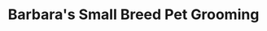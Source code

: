 ---
title: "Barbara's Small Breed Pet Grooming"
url: /pensacola/barbaras-small-breed-pet-grooming/
shop: Tiersalon
---